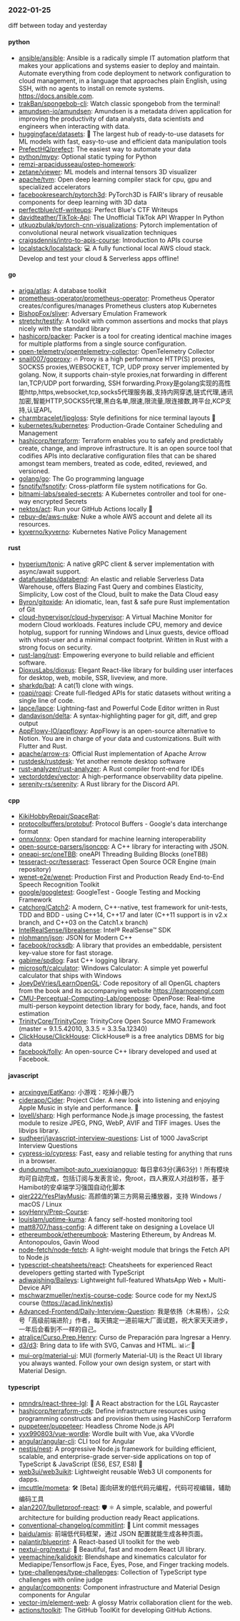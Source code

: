 ### 2022-01-25
diff between today and yesterday

#### python
* [ansible/ansible](https://github.com/ansible/ansible): Ansible is a radically simple IT automation platform that makes your applications and systems easier to deploy and maintain. Automate everything from code deployment to network configuration to cloud management, in a language that approaches plain English, using SSH, with no agents to install on remote systems. https://docs.ansible.com.
* [trakBan/spongebob-cli](https://github.com/trakBan/spongebob-cli): Watch classic spongebob from the terminal!
* [amundsen-io/amundsen](https://github.com/amundsen-io/amundsen): Amundsen is a metadata driven application for improving the productivity of data analysts, data scientists and engineers when interacting with data.
* [huggingface/datasets](https://github.com/huggingface/datasets): 🤗 The largest hub of ready-to-use datasets for ML models with fast, easy-to-use and efficient data manipulation tools
* [PrefectHQ/prefect](https://github.com/PrefectHQ/prefect): The easiest way to automate your data
* [python/mypy](https://github.com/python/mypy): Optional static typing for Python
* [remzi-arpacidusseau/ostep-homework](https://github.com/remzi-arpacidusseau/ostep-homework): 
* [zetane/viewer](https://github.com/zetane/viewer): ML models and internal tensors 3D visualizer
* [apache/tvm](https://github.com/apache/tvm): Open deep learning compiler stack for cpu, gpu and specialized accelerators
* [facebookresearch/pytorch3d](https://github.com/facebookresearch/pytorch3d): PyTorch3D is FAIR's library of reusable components for deep learning with 3D data
* [perfectblue/ctf-writeups](https://github.com/perfectblue/ctf-writeups): Perfect Blue's CTF Writeups
* [davidteather/TikTok-Api](https://github.com/davidteather/TikTok-Api): The Unofficial TikTok API Wrapper In Python
* [utkuozbulak/pytorch-cnn-visualizations](https://github.com/utkuozbulak/pytorch-cnn-visualizations): Pytorch implementation of convolutional neural network visualization techniques
* [craigsdennis/intro-to-apis-course](https://github.com/craigsdennis/intro-to-apis-course): Introduction to APIs course
* [localstack/localstack](https://github.com/localstack/localstack): 💻 A fully functional local AWS cloud stack. Develop and test your cloud & Serverless apps offline!

#### go
* [ariga/atlas](https://github.com/ariga/atlas): A database toolkit
* [prometheus-operator/prometheus-operator](https://github.com/prometheus-operator/prometheus-operator): Prometheus Operator creates/configures/manages Prometheus clusters atop Kubernetes
* [BishopFox/sliver](https://github.com/BishopFox/sliver): Adversary Emulation Framework
* [stretchr/testify](https://github.com/stretchr/testify): A toolkit with common assertions and mocks that plays nicely with the standard library
* [hashicorp/packer](https://github.com/hashicorp/packer): Packer is a tool for creating identical machine images for multiple platforms from a single source configuration.
* [open-telemetry/opentelemetry-collector](https://github.com/open-telemetry/opentelemetry-collector): OpenTelemetry Collector
* [snail007/goproxy](https://github.com/snail007/goproxy): 🔥 Proxy is a high performance HTTP(S) proxies, SOCKS5 proxies,WEBSOCKET, TCP, UDP proxy server implemented by golang. Now, it supports chain-style proxies,nat forwarding in different lan,TCP/UDP port forwarding, SSH forwarding.Proxy是golang实现的高性能http,https,websocket,tcp,socks5代理服务器,支持内网穿透,链式代理,通讯加密,智能HTTP,SOCKS5代理,黑白名单,限速,限流量,限连接数,跨平台,KCP支持,认证API。
* [charmbracelet/lipgloss](https://github.com/charmbracelet/lipgloss): Style definitions for nice terminal layouts 👄
* [kubernetes/kubernetes](https://github.com/kubernetes/kubernetes): Production-Grade Container Scheduling and Management
* [hashicorp/terraform](https://github.com/hashicorp/terraform): Terraform enables you to safely and predictably create, change, and improve infrastructure. It is an open source tool that codifies APIs into declarative configuration files that can be shared amongst team members, treated as code, edited, reviewed, and versioned.
* [golang/go](https://github.com/golang/go): The Go programming language
* [fsnotify/fsnotify](https://github.com/fsnotify/fsnotify): Cross-platform file system notifications for Go.
* [bitnami-labs/sealed-secrets](https://github.com/bitnami-labs/sealed-secrets): A Kubernetes controller and tool for one-way encrypted Secrets
* [nektos/act](https://github.com/nektos/act): Run your GitHub Actions locally 🚀
* [rebuy-de/aws-nuke](https://github.com/rebuy-de/aws-nuke): Nuke a whole AWS account and delete all its resources.
* [kyverno/kyverno](https://github.com/kyverno/kyverno): Kubernetes Native Policy Management

#### rust
* [hyperium/tonic](https://github.com/hyperium/tonic): A native gRPC client & server implementation with async/await support.
* [datafuselabs/databend](https://github.com/datafuselabs/databend): An elastic and reliable Serverless Data Warehouse, offers Blazing Fast Query and combines Elasticity, Simplicity, Low cost of the Cloud, built to make the Data Cloud easy
* [Byron/gitoxide](https://github.com/Byron/gitoxide): An idiomatic, lean, fast & safe pure Rust implementation of Git
* [cloud-hypervisor/cloud-hypervisor](https://github.com/cloud-hypervisor/cloud-hypervisor): A Virtual Machine Monitor for modern Cloud workloads. Features include CPU, memory and device hotplug, support for running Windows and Linux guests, device offload with vhost-user and a minimal compact footprint. Written in Rust with a strong focus on security.
* [rust-lang/rust](https://github.com/rust-lang/rust): Empowering everyone to build reliable and efficient software.
* [DioxusLabs/dioxus](https://github.com/DioxusLabs/dioxus): Elegant React-like library for building user interfaces for desktop, web, mobile, SSR, liveview, and more.
* [sharkdp/bat](https://github.com/sharkdp/bat): A cat(1) clone with wings.
* [roapi/roapi](https://github.com/roapi/roapi): Create full-fledged APIs for static datasets without writing a single line of code.
* [lapce/lapce](https://github.com/lapce/lapce): Lightning-fast and Powerful Code Editor written in Rust
* [dandavison/delta](https://github.com/dandavison/delta): A syntax-highlighting pager for git, diff, and grep output
* [AppFlowy-IO/appflowy](https://github.com/AppFlowy-IO/appflowy): AppFlowy is an open-source alternative to Notion. You are in charge of your data and customizations. Built with Flutter and Rust.
* [apache/arrow-rs](https://github.com/apache/arrow-rs): Official Rust implementation of Apache Arrow
* [rustdesk/rustdesk](https://github.com/rustdesk/rustdesk): Yet another remote desktop software
* [rust-analyzer/rust-analyzer](https://github.com/rust-analyzer/rust-analyzer): A Rust compiler front-end for IDEs
* [vectordotdev/vector](https://github.com/vectordotdev/vector): A high-performance observability data pipeline.
* [serenity-rs/serenity](https://github.com/serenity-rs/serenity): A Rust library for the Discord API.

#### cpp
* [KikiHobbyRepair/SpaceRat](https://github.com/KikiHobbyRepair/SpaceRat): 
* [protocolbuffers/protobuf](https://github.com/protocolbuffers/protobuf): Protocol Buffers - Google's data interchange format
* [onnx/onnx](https://github.com/onnx/onnx): Open standard for machine learning interoperability
* [open-source-parsers/jsoncpp](https://github.com/open-source-parsers/jsoncpp): A C++ library for interacting with JSON.
* [oneapi-src/oneTBB](https://github.com/oneapi-src/oneTBB): oneAPI Threading Building Blocks (oneTBB)
* [tesseract-ocr/tesseract](https://github.com/tesseract-ocr/tesseract): Tesseract Open Source OCR Engine (main repository)
* [wenet-e2e/wenet](https://github.com/wenet-e2e/wenet): Production First and Production Ready End-to-End Speech Recognition Toolkit
* [google/googletest](https://github.com/google/googletest): GoogleTest - Google Testing and Mocking Framework
* [catchorg/Catch2](https://github.com/catchorg/Catch2): A modern, C++-native, test framework for unit-tests, TDD and BDD - using C++14, C++17 and later (C++11 support is in v2.x branch, and C++03 on the Catch1.x branch)
* [IntelRealSense/librealsense](https://github.com/IntelRealSense/librealsense): Intel® RealSense™ SDK
* [nlohmann/json](https://github.com/nlohmann/json): JSON for Modern C++
* [facebook/rocksdb](https://github.com/facebook/rocksdb): A library that provides an embeddable, persistent key-value store for fast storage.
* [gabime/spdlog](https://github.com/gabime/spdlog): Fast C++ logging library.
* [microsoft/calculator](https://github.com/microsoft/calculator): Windows Calculator: A simple yet powerful calculator that ships with Windows
* [JoeyDeVries/LearnOpenGL](https://github.com/JoeyDeVries/LearnOpenGL): Code repository of all OpenGL chapters from the book and its accompanying website https://learnopengl.com
* [CMU-Perceptual-Computing-Lab/openpose](https://github.com/CMU-Perceptual-Computing-Lab/openpose): OpenPose: Real-time multi-person keypoint detection library for body, face, hands, and foot estimation
* [TrinityCore/TrinityCore](https://github.com/TrinityCore/TrinityCore): TrinityCore Open Source MMO Framework (master = 9.1.5.42010, 3.3.5 = 3.3.5a.12340)
* [ClickHouse/ClickHouse](https://github.com/ClickHouse/ClickHouse): ClickHouse® is a free analytics DBMS for big data
* [facebook/folly](https://github.com/facebook/folly): An open-source C++ library developed and used at Facebook.

#### javascript
* [arcxingye/EatKano](https://github.com/arcxingye/EatKano): 小游戏：吃掉小鹿乃
* [ciderapp/Cider](https://github.com/ciderapp/Cider): Project Cider. A new look into listening and enjoying Apple Music in style and performance. 🚀
* [lovell/sharp](https://github.com/lovell/sharp): High performance Node.js image processing, the fastest module to resize JPEG, PNG, WebP, AVIF and TIFF images. Uses the libvips library.
* [sudheerj/javascript-interview-questions](https://github.com/sudheerj/javascript-interview-questions): List of 1000 JavaScript Interview Questions
* [cypress-io/cypress](https://github.com/cypress-io/cypress): Fast, easy and reliable testing for anything that runs in a browser.
* [dundunnp/hamibot-auto_xuexiqiangguo](https://github.com/dundunnp/hamibot-auto_xuexiqiangguo): 每日拿63分(满63分)！所有模块均可自动完成，包括订阅与发表言论，免root，四人赛双人对战秒答，基于Hamibot的安卓端学习强国自动化脚本
* [qier222/YesPlayMusic](https://github.com/qier222/YesPlayMusic): 高颜值的第三方网易云播放器，支持 Windows / macOS / Linux
* [soyHenry/Prep-Course](https://github.com/soyHenry/Prep-Course): 
* [louislam/uptime-kuma](https://github.com/louislam/uptime-kuma): A fancy self-hosted monitoring tool
* [matt8707/hass-config](https://github.com/matt8707/hass-config): A different take on designing a Lovelace UI
* [ethereumbook/ethereumbook](https://github.com/ethereumbook/ethereumbook): Mastering Ethereum, by Andreas M. Antonopoulos, Gavin Wood
* [node-fetch/node-fetch](https://github.com/node-fetch/node-fetch): A light-weight module that brings the Fetch API to Node.js
* [typescript-cheatsheets/react](https://github.com/typescript-cheatsheets/react): Cheatsheets for experienced React developers getting started with TypeScript
* [adiwajshing/Baileys](https://github.com/adiwajshing/Baileys): Lightweight full-featured WhatsApp Web + Multi-Device API
* [mschwarzmueller/nextjs-course-code](https://github.com/mschwarzmueller/nextjs-course-code): Source code for my NextJS course (https://acad.link/nextjs)
* [Advanced-Frontend/Daily-Interview-Question](https://github.com/Advanced-Frontend/Daily-Interview-Question): 我是依扬（木易杨），公众号「高级前端进阶」作者，每天搞定一道前端大厂面试题，祝大家天天进步，一年后会看到不一样的自己。
* [atralice/Curso.Prep.Henry](https://github.com/atralice/Curso.Prep.Henry): Curso de Preparación para Ingresar a Henry.
* [d3/d3](https://github.com/d3/d3): Bring data to life with SVG, Canvas and HTML. 📊📈🎉
* [mui-org/material-ui](https://github.com/mui-org/material-ui): MUI (formerly Material-UI) is the React UI library you always wanted. Follow your own design system, or start with Material Design.

#### typescript
* [pmndrs/react-three-lgl](https://github.com/pmndrs/react-three-lgl): 🔆 A React abstraction for the LGL Raycaster
* [hashicorp/terraform-cdk](https://github.com/hashicorp/terraform-cdk): Define infrastructure resources using programming constructs and provision them using HashiCorp Terraform
* [puppeteer/puppeteer](https://github.com/puppeteer/puppeteer): Headless Chrome Node.js API
* [yyx990803/vue-wordle](https://github.com/yyx990803/vue-wordle): Wordle built with Vue, aka VVordle
* [angular/angular-cli](https://github.com/angular/angular-cli): CLI tool for Angular
* [nestjs/nest](https://github.com/nestjs/nest): A progressive Node.js framework for building efficient, scalable, and enterprise-grade server-side applications on top of TypeScript & JavaScript (ES6, ES7, ES8) 🚀
* [web3ui/web3uikit](https://github.com/web3ui/web3uikit): Lightweight reusable Web3 UI components for dapps.
* [imcuttle/mometa](https://github.com/imcuttle/mometa): 🛠 [Beta] 面向研发的低代码元编程，代码可视编辑，辅助编码工具
* [alan2207/bulletproof-react](https://github.com/alan2207/bulletproof-react): 🛡️ ⚛️ A simple, scalable, and powerful architecture for building production ready React applications.
* [conventional-changelog/commitlint](https://github.com/conventional-changelog/commitlint): 📓 Lint commit messages
* [baidu/amis](https://github.com/baidu/amis): 前端低代码框架，通过 JSON 配置就能生成各种页面。
* [palantir/blueprint](https://github.com/palantir/blueprint): A React-based UI toolkit for the web
* [nextui-org/nextui](https://github.com/nextui-org/nextui): 🚀 Beautiful, fast and modern React UI library.
* [yeemachine/kalidokit](https://github.com/yeemachine/kalidokit): Blendshape and kinematics calculator for Mediapipe/Tensorflow.js Face, Eyes, Pose, and Finger tracking models.
* [type-challenges/type-challenges](https://github.com/type-challenges/type-challenges): Collection of TypeScript type challenges with online judge
* [angular/components](https://github.com/angular/components): Component infrastructure and Material Design components for Angular
* [vector-im/element-web](https://github.com/vector-im/element-web): A glossy Matrix collaboration client for the web.
* [actions/toolkit](https://github.com/actions/toolkit): The GitHub ToolKit for developing GitHub Actions.

